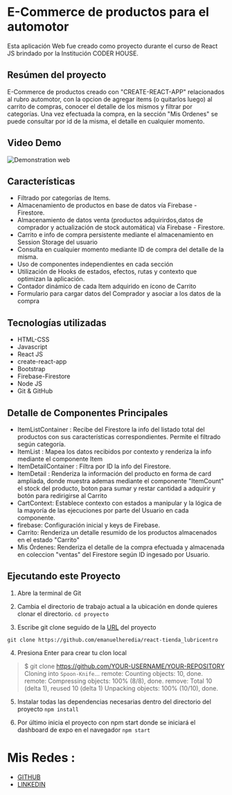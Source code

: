 # E-Commerce de productos para el automotor

Esta aplicación Web fue creado como proyecto durante el curso de React JS brindado por la Institución CODER HOUSE. 

## Resúmen del proyecto

E-Commerce de productos creado con "CREATE-REACT-APP" relacionados al rubro automotor, con la opcion de agregar items (o quitarlos luego) al carrito de compras, conocer el detalle de los mismos y filtrar por categorías. Una vez efectuada la compra, en la sección "Mis Ordenes" se puede consultar por id de la misma, el detalle en cualquier momento.

## Video Demo

![Demonstration web](src/assets/app.gif)

## Características

* Filtrado por categorías de Items.
* Almacenamiento de productos en base de datos vía Firebase - Firestore.
* Almacenamiento de datos venta (productos adquirirdos,datos de comprador y actualización de stock automática) vía Firebase - Firestore.
* Carrito e info de compra persistente mediante el almacenamiento en Session Storage del usuario 
* Consulta en cualquier momento mediante ID de compra del detalle de la misma. 
* Uso de componentes independientes en cada sección
* Utilización de Hooks de estados, efectos, rutas y contexto que optimizan la aplicación. 
* Contador dinámico de cada Item adquirido en ícono de Carrito
* Formulario para cargar datos del Comprador y asociar a los datos de la compra

## Tecnologías utilizadas

* HTML-CSS
* Javascript
* React JS
* create-react-app
* Bootstrap 
* Firebase-Firestore
* Node JS
* Git & GitHub

## Detalle de Componentes Principales

* ItemListContainer :  Recibe del Firestore la info del listado total del productos con sus características correspondientes. Permite el filtrado según categoría.
* ItemList : Mapea los datos recibidos por contexto y renderiza la info mediante el componente Item
* ItemDetailContainer : Filtra por ID la info del Firestore. 
* ItemDetail : Renderiza la información del producto en forma de card ampliada, donde muestra ademas mediante el componente "ItemCount" el stock del producto, boton para sumar y  restar cantidad a adquirir y botón para redirigirse al Carrito
* CartContext: Establece contexto con estados a manipular y la lógica de la mayoría de las ejecuciones por parte del Usuario en cada componente.   
* firebase: Configuración inicial y keys de Firebase.
* Carrito: Renderiza un detalle resumido de los productos almacenados en el estado "Carrito"
* Mis Órdenes: Renderiza el detalle de la compra efectuada y almacenada en coleccion "ventas" del Firestore según ID ingesado por Usuario.


## Ejecutando este Proyecto

1. Abre la terminal de Git
2. Cambia el directorio de trabajo actual a la ubicación en donde quieres clonar el directorio.
``` cd proyecto ```

3. Escribe git clone seguido de la [URL](https://github.com/emanuelheredia/react-tienda_lubricentro) del proyecto

```git clone https://github.com/emanuelheredia/react-tienda_lubricentro ```

4. Presiona Enter para crear tu clon local
>$ git clone https://github.com/YOUR-USERNAME/YOUR-REPOSITORY
> Cloning into `Spoon-Knife`...
> remote: Counting objects: 10, done.
> remote: Compressing objects: 100% (8/8), done.
> remove: Total 10 (delta 1), reused 10 (delta 1)
> Unpacking objects: 100% (10/10), done.

5. Instalar todas las dependencias necesarias dentro del directorio del proyecto
``` npm install ```

6. Por último inicia el proyecto con npm start donde se iniciará el dashboard de expo en el navegador
``` npm start ```

# Mis Redes : 

* [GITHUB](https://github.com/emanuelheredia)
* [LINKEDIN](https://www.linkedin.com/in/emanuel-heredia-41749421a/)
